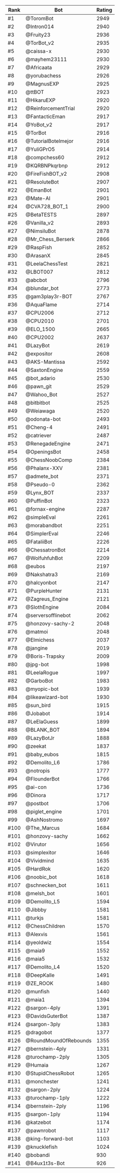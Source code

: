 Rank|Bot|Rating
---|---|---
#1|@ToromBot|2949
#2|@Intron014|2940
#3|@Fruity23|2936
#4|@TorBot_v2|2935
#5|@caissa-x|2930
#6|@mayhem23111|2930
#7|@Africaata|2929
#8|@yorubachess|2926
#9|@MagnusEXP|2925
#10|@ttBOT|2923
#11|@HikaruEXP|2920
#12|@ReinforcementTrial|2920
#13|@FantacticEman|2917
#14|@YoBot_v2|2917
#15|@TorBot|2916
#16|@TutorialBotelmejor|2916
#17|@YuliGPrO5|2914
#18|@compchess60|2912
#19|@KQRBNPkqrbnp|2912
#20|@FireFishBOT_v2|2908
#21|@ResoluteBot|2907
#22|@EmanBot|2901
#23|@Mate-AI|2901
#24|@CVA728_BOT_1|2900
#25|@BetaTESTS|2897
#26|@Vanilla_v2|2893
#27|@NimsiluBot|2878
#28|@Mr_Chess_Berserk|2866
#29|@RaspFish|2852
#30|@ArasanX|2845
#31|@LeelaChessTest|2821
#32|@LBOT007|2812
#33|@abcbot|2796
#34|@blundar_bot|2773
#35|@gam3play3r-BOT|2767
#36|@AquaFlame|2714
#37|@CPU2006|2712
#38|@CPU2010|2701
#39|@ELO_1500|2665
#40|@CPU2002|2637
#41|@LazyBot|2619
#42|@expositor|2608
#43|@AKS-Mantissa|2592
#44|@SaxtonEngine|2559
#45|@bot_adario|2530
#46|@pawn_git|2529
#47|@Wahoo_Bot|2527
#48|@bitbitbot|2525
#49|@Weiawaga|2520
#50|@odonata-bot|2493
#51|@Cheng-4|2491
#52|@catriever|2487
#53|@RenegadeEngine|2471
#54|@OpeningsBot|2458
#55|@ChessNoobComp|2384
#56|@Phalanx-XXV|2381
#57|@admete_bot|2371
#58|@Pseudo-0|2362
#59|@Lynx_BOT|2337
#60|@PuffinBot|2323
#61|@fornax-engine|2287
#62|@simpleEval|2261
#63|@morabandbot|2251
#64|@SimplerEval|2246
#65|@FataliiBot|2226
#66|@ChessatronBot|2214
#67|@WolfuhfuhBot|2209
#68|@eubos|2197
#69|@Nakshatra3|2169
#70|@halcyonbot|2147
#71|@PurpleHunter|2131
#72|@Zagreus_Engine|2121
#73|@SlothEngine|2084
#74|@serversofflinebot|2062
#75|@honzovy-sachy-2|2048
#76|@matmoi|2048
#77|@Elmichess|2037
#78|@jangine|2019
#79|@Boris-Trapsky|2009
#80|@jpg-bot|1998
#81|@LeelaRogue|1997
#82|@GarboBot|1983
#83|@myopic-bot|1939
#84|@likeawizard-bot|1930
#85|@sun_bird|1915
#86|@Jobabot|1914
#87|@LeElaGuess|1899
#88|@BLANK_BOT|1894
#89|@LazyBotJr|1888
#90|@zeekat|1837
#91|@baby_eubos|1815
#92|@Demolito_L6|1786
#93|@notropis|1777
#94|@FlounderBot|1766
#95|@ai-con|1736
#96|@Dinora|1717
#97|@postbot|1706
#98|@piglet_engine|1701
#99|@AshNostromo|1697
#100|@The_Marcus|1684
#101|@honzovy-sachy|1662
#102|@Virutor|1656
#103|@simplexitor|1646
#104|@Vividmind|1635
#105|@HardRok|1620
#106|@noobic_bot|1618
#107|@schnecken_bot|1611
#108|@melsh_bot|1601
#109|@Demolito_L5|1594
#110|@Jibbby|1581
#111|@turkjs|1581
#112|@ChessChildren|1570
#113|@Alexvis|1561
#114|@yeoldwiz|1554
#115|@maia9|1552
#116|@maia5|1532
#117|@Demolito_L4|1520
#118|@DeepKalle|1491
#119|@ZE_ROOK|1480
#120|@munfish|1440
#121|@maia1|1394
#122|@sargon-4ply|1391
#123|@DavidsGuterBot|1387
#124|@sargon-3ply|1383
#125|@dragobot|1377
#126|@RoundMoundOfRebounds|1355
#127|@bernstein-4ply|1331
#128|@turochamp-2ply|1305
#129|@Humaia|1267
#130|@StupidChessRobot|1265
#131|@monchester|1241
#132|@sargon-2ply|1224
#133|@turochamp-1ply|1222
#134|@bernstein-2ply|1196
#135|@sargon-1ply|1194
#136|@katzebot|1174
#137|@pawnrobot|1117
#138|@king-forward-bot|1103
#139|@knucklefish|1024
#140|@bobandi|930
#141|@B4ux1t3s-Bot|926
